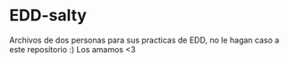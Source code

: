 # EDD-salty
Archivos de dos personas para sus practicas de EDD, no le hagan caso a este repositorio :)
Los amamos <3
